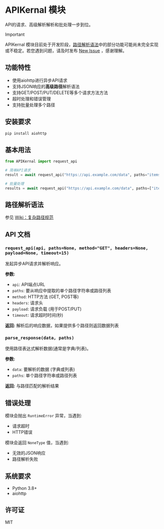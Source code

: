 # APIKernal 模块

API的请求、高级解析解析和批处理一步到位。
> [!Important]
> APIKernal 模块目前处于开发阶段，[路径解析语法](#路径解析语法)中的部分功能可能尚未完全实现或不稳定。若您遇到问题，请及时发布 [New Issue](https://github.com/SRInternet/APIKernal/issues/new) ，感谢理解。

## 功能特性

- 使用aiohttp进行异步API请求
- 支持JSON响应的**高级路径**解析语法
- 支持GET/POST/PUT/DELETE等多个请求方法方法
- 超时处理和错误管理
- 支持批量处理多个路径

## 安装要求

```bash
pip install aiohttp
```

## 基本用法

```python
from APIKernal import request_api

# 简单API请求
result = await request_api("https://api.example.com/data", paths="items[0].name")

# 批量处理
results = await request_api("https://api.example.com/data", paths=["items[*].id", "metadata.version"])

```

## 路径解析语法

参见 [Wiki：复杂路径规范](https://github.com/SRON-org/APICORE/wiki/Complex-Configuration)

## API 文档

### `request_api(api, paths=None, method="GET", headers=None, payload=None, timeout=15)`

发起异步API请求并解析响应。

**参数:**
- `api`: API端点URL
- `paths`: 要从响应中提取的单个路径字符串或路径列表
- `method`: HTTP方法 (GET, POST等)
- `headers`: 请求头
- `payload`: 请求负载 (用于POST/PUT)
- `timeout`: 请求超时时间(秒)

**返回:**
解析后的响应数据，如果提供多个路径则返回数据列表

### `parse_response(data, paths)`

使用路径表达式解析数据(通常是字典/列表)。

**参数:**
- `data`: 要解析的数据 (字典或列表)
- `paths`: 单个路径字符串或路径列表

**返回:**
与路径匹配的解析结果

## 错误处理

模块会抛出 `RuntimeError` 异常，当遇到:
- 请求超时
- HTTP错误

模块会返回 `NoneType` 值，当遇到:
- 无效的JSON响应
- 路径解析失败

## 系统要求

- Python 3.8+
- aiohttp

## 许可证

MIT
